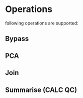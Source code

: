 # Operations

following operations are supported:

## Bypass

## PCA

## Join

## Summarise (CALC QC)